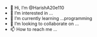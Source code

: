 - 👋 Hi, I’m @HarishA20e110
- 👀 I’m interested in ...
- 🌱 I’m currently learning ...programming
- 💞️ I’m looking to collaborate on ...
- 📫 How to reach me ...

<!---
HarishA20e110/HarishA20e110 is a ✨ special ✨ repository because its `README.md` (this file) appears on your GitHub profile.
You can click the Preview link to take a look at your changes.
--->
